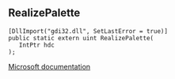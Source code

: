 ## RealizePalette

```
[DllImport("gdi32.dll", SetLastError = true)]
public static extern uint RealizePalette(
   IntPtr hdc
);
```

[Microsoft documentation](https://docs.microsoft.com/en-us/windows/win32/api/wingdi/nf-wingdi-realizepalette)

